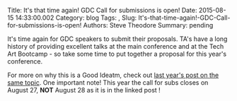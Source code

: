 Title: It's that time again! GDC Call for submissions is open!
Date: 2015-08-15 14:33:00.002
Category: blog
Tags: , 
Slug: It's-that-time-again!-GDC-Call-for-submissions-is-open!
Authors: Steve Theodore
Summary: pending

It's time again for GDC speakers to submit their proposals.  TA's have a long
history of providing excellent talks at the main conference and at the Tech
Art Bootcamp - so take some time to put together a proposal for this year's
conference.  
  
For more on why this is a Good Ideatm, check out [last year's post on the same
topic](http://techartsurvival.blogspot.com/2014/08/submit.html).  One
important note! This year the call for subs closes on August 27, **NOT**
August 28 as it is in the linked post !


